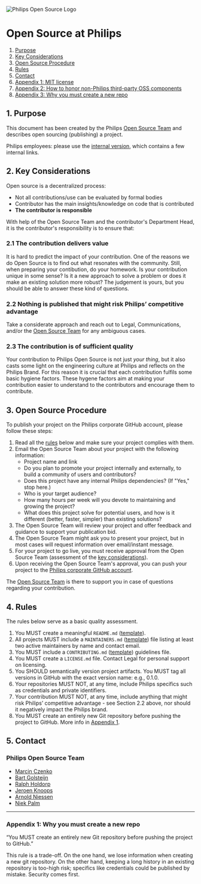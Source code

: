 ![Philips Open Source Logo](assets/philips_open_source.png)

# Open Source at Philips

1. [Purpose](#purpose)
1. [Key Considerations](#considerations)
1. [Open Source Procedure](#process)
1. [Rules](#rules)
1. [Contact](#contact)
1. [Appendix 1: MIT license](#A1)
1. [Appendix 2: How to honor non-Philips third-party OSS components](#A2)
1. [Appendix 3: Why you must create a new repo](#A3)

<a name="purpose"></a>
## 1. Purpose
This document has been created by the Philips [Open Source Team](#contact) and describes open sourcing (publishing) a project.

Philips employees: please use the [internal version](https://gitlab.ta.philips.com/open-source/howto-open-source), which contains a few internal links.

<a name="considerations"></a>
## 2. Key Considerations
Open source is a decentralized process:
+ Not all contributions/use can be evaluated by formal bodies
+ Contributor has the main insights/knowledge on code that is contributed
+ **The contributor is responsible**

With help of the Open Source Team and the contributor's Department Head, it is the contributor's responsibility is to ensure that:
### 2.1 The contribution delivers value
It is hard to predict the impact of your contribution. One of the reasons we do Open Source is to find out what resonates with the community. Still, when preparing your contibution, do your homework. Is your contribution unique in some sense? Is it a new approach to solve a problem or does it make an existing solution more robust? The judgement is yours, but you should be able to answer these kind of questions. 

### 2.2 Nothing is published that might risk Philips’ competitive advantage
Take a considerate approach and reach out to Legal, Communications, and/or the [Open Source Team](#contact) for any ambiguous cases.

### 2.3 The contribution is of sufficient quality
Your contribution to Philips Open Source is not just *your thing*, but it also casts some light on the engineering culture at Philips and reflects on the Philips Brand. For this reason it is crucial that each contribution fulfils some basic hygiene factors. These hygene factors aim at making your contribution easier to understand to the contributors and encourage them to contribute. 

<a name="process"></a>
## 3. Open Source Procedure 
To publish your project on the Philips corporate GitHub account, please follow these steps:
1. Read all the [rules](#rules) below and make sure your project complies with them.
2. Email the Open Source Team about your project with the following information:
    + Project name and link
    + Do you plan to promote your project internally and externally, to build a community of users and contributors?
    + Does this project have any internal Philips dependencies? (If "Yes," stop here.)
    + Who is your target audience?
    + How many hours per week will you devote to maintaining and growing the project?
    + What does this project solve for potential users, and how is it different (better, faster, simpler) than existing solutions?
3. The Open Source Team will review your project and offer feedback and guidance to support your publication bid.
4. The Open Source Team might ask you to present your project, but in most cases will request information over email/instant message.
5. For your project to go live, you must receive approval from the Open Source Team (assessment of the [key considerations](#considerations)).
6. Upon receiving the Open Source Team's approval, you can push your project to the [Philips corporate GitHub account](https://github.com/philips-software).

The [Open Source Team](#contact) is there to support you in case of questions regarding your contribution. 


<a name="rules"></a>
## 4. Rules
The rules below serve as a basic quality assessment.
1. You MUST create a meaningful `README.md` ([template](templates/README.md)).
2. All projects MUST include a `MAINTAINERS.md` ([template](templates/MAINTAINERS.md)) file listing at least two active maintainers by name and contact email.
3. You MUST include a `CONTRIBUTING.md` ([template](https://github.com/nayafia/contributing-template)) guidelines file.
4. You MUST create a `LICENSE.md` file. Contact Legal for personal support on licensing.
5. You SHOULD semantically version project artifacts. You MUST tag all versions in GitHub with the exact version name: e.g., 0.1.0.
6. Your repositories MUST NOT, at any time, include Philips specifics such as credentials and private identifiers.
7. Your contribution MUST NOT, at any time, include anything that might risk Philips’ competitive advantage - see Section 2.2 above, nor should it negatively impact the Philips brand.
8. You MUST create an entirely new Git repository before pushing the project to GitHub. More info in [Appendix 1](#A1).

<a name="contact"></a>
## 5. Contact
### Philips Open Source Team
- [Marcin Czenko](https://github.com/marcinczenko)
- [Bart Golsteijn](https://github.com/bartgolsteijn/)
- [Ralph Holdorp](https://github.com/ralphholdorp)
- [Jeroen Knoops](https://github.com/jeroenknoops)
- [Arnold Niessen](https://github.com/ArnoldNiessen)
- [Niek Palm](https://github.com/npalm)

----

<a name="A1"></a>
### Appendix 1: Why you must create a new repo
“You MUST create an entirely new Git repository before pushing the project to GitHub.”

This rule is a trade-off. On the one hand, we lose information when creating a new git repository. On the other hand, keeping a long history in an existing repository is too-high risk; specifics like credentials could be published by mistake. Security comes first.
